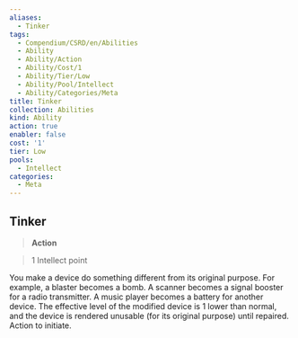 ```yaml
---
aliases:
  - Tinker
tags:
  - Compendium/CSRD/en/Abilities
  - Ability
  - Ability/Action
  - Ability/Cost/1
  - Ability/Tier/Low
  - Ability/Pool/Intellect
  - Ability/Categories/Meta
title: Tinker
collection: Abilities
kind: Ability
action: true
enabler: false
cost: '1'
tier: Low
pools:
  - Intellect
categories:
  - Meta
---
```

## Tinker    
>**Action**    
>1 Intellect point  
    
You make a device do something different from its original purpose. For example, a blaster becomes a bomb. A scanner becomes a signal booster for a radio transmitter. A music player becomes a battery for another device. The effective level of the modified device is 1 lower than normal, and the device is rendered unusable (for its original purpose) until repaired. Action to initiate.